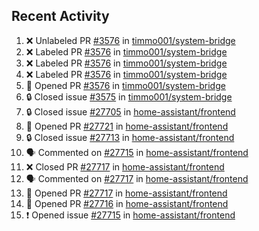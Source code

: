 ## Recent Activity

<!--START_SECTION:activity-->
1. ❌ Unlabeled PR [#3576](https://github.com/timmo001/system-bridge/pull/3576) in [timmo001/system-bridge](https://github.com/timmo001/system-bridge)
2. ❌ Labeled PR [#3576](https://github.com/timmo001/system-bridge/pull/3576) in [timmo001/system-bridge](https://github.com/timmo001/system-bridge)
3. ❌ Labeled PR [#3576](https://github.com/timmo001/system-bridge/pull/3576) in [timmo001/system-bridge](https://github.com/timmo001/system-bridge)
4. ❌ Labeled PR [#3576](https://github.com/timmo001/system-bridge/pull/3576) in [timmo001/system-bridge](https://github.com/timmo001/system-bridge)
5. 💪 Opened PR [#3576](https://github.com/timmo001/system-bridge/pull/3576) in [timmo001/system-bridge](https://github.com/timmo001/system-bridge)
6. 🔒 Closed issue [#3575](https://github.com/timmo001/system-bridge/issues/3575) in [timmo001/system-bridge](https://github.com/timmo001/system-bridge)
7. 🔒 Closed issue [#27705](https://github.com/home-assistant/frontend/issues/27705) in [home-assistant/frontend](https://github.com/home-assistant/frontend)
8. 💪 Opened PR [#27721](https://github.com/home-assistant/frontend/pull/27721) in [home-assistant/frontend](https://github.com/home-assistant/frontend)
9. 🔒 Closed issue [#27713](https://github.com/home-assistant/frontend/issues/27713) in [home-assistant/frontend](https://github.com/home-assistant/frontend)
10. 🗣 Commented on [#27715](https://github.com/home-assistant/frontend/issues/27715) in [home-assistant/frontend](https://github.com/home-assistant/frontend)
11. ❌ Closed PR [#27717](https://github.com/home-assistant/frontend/pull/27717) in [home-assistant/frontend](https://github.com/home-assistant/frontend)
12. 🗣 Commented on [#27717](https://github.com/home-assistant/frontend/issues/27717) in [home-assistant/frontend](https://github.com/home-assistant/frontend)
13. 💪 Opened PR [#27717](https://github.com/home-assistant/frontend/pull/27717) in [home-assistant/frontend](https://github.com/home-assistant/frontend)
14. 💪 Opened PR [#27716](https://github.com/home-assistant/frontend/pull/27716) in [home-assistant/frontend](https://github.com/home-assistant/frontend)
15. ❗ Opened issue [#27715](https://github.com/home-assistant/frontend/issues/27715) in [home-assistant/frontend](https://github.com/home-assistant/frontend)
<!--END_SECTION:activity-->

